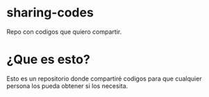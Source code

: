 # sharing-codes
Repo con codigos que quiero compartir.

# ¿Que es esto?
Esto es un repositorio donde compartiré codigos para que cualquier persona los pueda obtener si los necesita.
